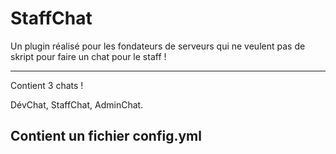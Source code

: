 # StaffChat

Un plugin réalisé pour les fondateurs de serveurs qui ne veulent pas de skript pour faire un chat pour le staff !

---- 
Contient 3 chats !

DévChat, StaffChat, AdminChat.

Contient un fichier config.yml
----
